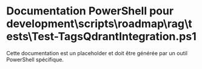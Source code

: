 # Documentation PowerShell pour development\scripts\roadmap\rag\tests\Test-TagsQdrantIntegration.ps1

Cette documentation est un placeholder et doit être générée par un outil PowerShell spécifique.
